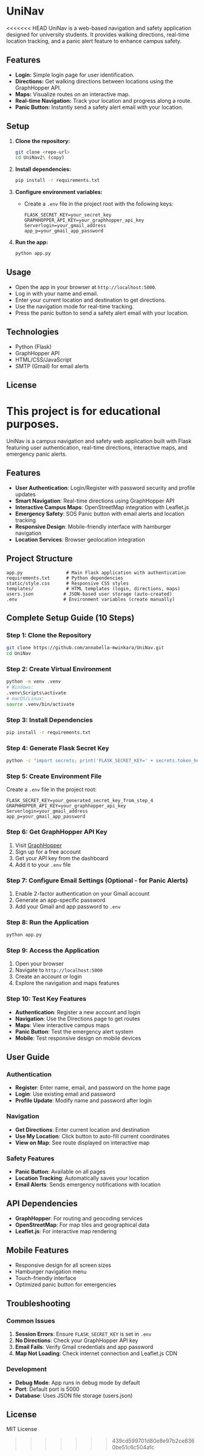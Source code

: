 # UniNav

<<<<<<< HEAD
UniNav is a web-based navigation and safety application designed for university students. It provides walking directions, real-time location tracking, and a panic alert feature to enhance campus safety.

## Features

- **Login:** Simple login page for user identification.
- **Directions:** Get walking directions between locations using the GraphHopper API.
- **Maps:** Visualize routes on an interactive map.
- **Real-time Navigation:** Track your location and progress along a route.
- **Panic Button:** Instantly send a safety alert email with your location.

## Setup

1. **Clone the repository:**
   ```bash
   git clone <repo-url>
   cd UniNav2\ (copy)
   ```

2. **Install dependencies:**
   ```bash
   pip install -r requirements.txt
   ```

3. **Configure environment variables:**
   - Create a `.env` file in the project root with the following keys:
     ```
     FLASK_SECRET_KEY=your_secret_key
     GRAPHHOPPER_API_KEY=your_graphhopper_api_key
     Serverlogin=your_gmail_address
     app_p=your_gmail_app_password
     ```

4. **Run the app:**
   ```bash
   python app.py
   ```

## Usage

- Open the app in your browser at `http://localhost:5000`.
- Log in with your name and email.
- Enter your current location and destination to get directions.
- Use the navigation mode for real-time tracking.
- Press the panic button to send a safety alert email with your location.

## Technologies

- Python (Flask)
- GraphHopper API
- HTML/CSS/JavaScript
- SMTP (Gmail) for email alerts

## License

This project is for educational purposes.
=======
UniNav is a campus navigation and safety web application built with Flask featuring user authentication, real-time directions, interactive maps, and emergency panic alerts.

## Features
- **User Authentication**: Login/Register with password security and profile updates
- **Smart Navigation**: Real-time directions using GraphHopper API
- **Interactive Campus Maps**: OpenStreetMap integration with Leaflet.js
- **Emergency Safety**: SOS Panic button with email alerts and location tracking
- **Responsive Design**: Mobile-friendly interface with hamburger navigation
- **Location Services**: Browser geolocation integration

## Project Structure
```
app.py                # Main Flask application with authentication
requirements.txt      # Python dependencies
static/style.css      # Responsive CSS styles
templates/            # HTML templates (login, directions, maps)
users.json           # JSON-based user storage (auto-created)
.env                 # Environment variables (create manually)
```

## Complete Setup Guide (10 Steps)

### Step 1: Clone the Repository
```bash
git clone https://github.com/annabella-mwinkara/UniNav.git
cd UniNav
```

### Step 2: Create Virtual Environment
```bash
python -m venv .venv
# Windows:
.venv\Scripts\activate
# macOS/Linux:
source .venv/bin/activate
```

### Step 3: Install Dependencies
```bash
pip install -r requirements.txt
```

### Step 4: Generate Flask Secret Key
```bash
python -c "import secrets; print('FLASK_SECRET_KEY=' + secrets.token_hex(32))"
```

### Step 5: Create Environment File
Create a `.env` file in the project root:
```env
FLASK_SECRET_KEY=your_generated_secret_key_from_step_4
GRAPHHOPPER_API_KEY=your_graphhopper_api_key
Serverlogin=your_gmail_address
app_p=your_gmail_app_password
```

### Step 6: Get GraphHopper API Key
1. Visit [GraphHopper](https://www.graphhopper.com/)
2. Sign up for a free account
3. Get your API key from the dashboard
4. Add it to your `.env` file

### Step 7: Configure Email Settings (Optional - for Panic Alerts)
1. Enable 2-factor authentication on your Gmail account
2. Generate an app-specific password
3. Add your Gmail and app password to `.env`

### Step 8: Run the Application
```bash
python app.py
```

### Step 9: Access the Application
1. Open your browser
2. Navigate to `http://localhost:5000`
3. Create an account or login
4. Explore the navigation and maps features

### Step 10: Test Key Features
- **Authentication**: Register a new account and login
- **Navigation**: Use the Directions page to get routes
- **Maps**: View interactive campus maps
- **Panic Button**: Test the emergency alert system
- **Mobile**: Test responsive design on mobile devices

## User Guide

### Authentication
- **Register**: Enter name, email, and password on the home page
- **Login**: Use existing email and password
- **Profile Update**: Modify name and password after login

### Navigation
- **Get Directions**: Enter current location and destination
- **Use My Location**: Click button to auto-fill current coordinates
- **View on Map**: See route displayed on interactive map

### Safety Features
- **Panic Button**: Available on all pages
- **Location Tracking**: Automatically saves your location
- **Email Alerts**: Sends emergency notifications with location

## API Dependencies
- **GraphHopper**: For routing and geocoding services
- **OpenStreetMap**: For map tiles and geographical data
- **Leaflet.js**: For interactive map rendering

## Mobile Features
- Responsive design for all screen sizes
- Hamburger navigation menu
- Touch-friendly interface
- Optimized panic button for emergencies

## Troubleshooting

### Common Issues
1. **Session Errors**: Ensure `FLASK_SECRET_KEY` is set in `.env`
2. **No Directions**: Check your GraphHopper API key
3. **Email Fails**: Verify Gmail credentials and app password
4. **Map Not Loading**: Check internet connection and Leaflet.js CDN

### Development
- **Debug Mode**: App runs in debug mode by default
- **Port**: Default port is 5000
- **Database**: Uses JSON file storage (users.json)

## License
MIT License

>>>>>>> 439cd599701d80e8e97b2ce8360be51c6c504afc
